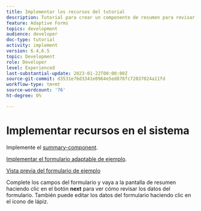 ```yaml
---
title: Implementar los recursos del tutorial
description: Tutorial para crear un componente de resumen para revisar los datos del formulario antes del envío.
feature: Adaptive Forms
topics: development
audience: developer
doc-type: tutorial
activity: implement
version: 6.4,6.5
topic: Development
role: Developer
level: Experienced
last-substantial-update: 2023-01-22T00:00:00Z
source-git-commit: d3531e76d3341e0964e5ed878fc72037024a11fd
workflow-type: tm+mt
source-wordcount: '76'
ht-degree: 0%

---
```


# Implementar recursos en el sistema

Implemente el [summary-component](assets/summarize-component.zip).

[Implementar el formulario adaptable de ejemplo](assets/sample-adaptive-form.zip).

[Vista previa del formulario de ejemplo](http://localhost:4502/content/dam/formsanddocuments/testsummary/jcr:content?wcmmode=disabled)

Complete los campos del formulario y vaya a la pantalla de resumen haciendo clic en el botón **next** para ver cómo revisar los datos del formulario. También puede editar los datos del formulario haciendo clic en el icono de lápiz.

